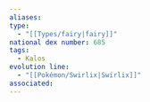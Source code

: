 ```yaml
---
aliases: 
type:
  - "[[Types/fairy|fairy]]"
national dex number: 685
tags:
  - Kalos
evolution line:
  - "[[Pokémon/Swirlix|Swirlix]]"
associated: 
---
```

